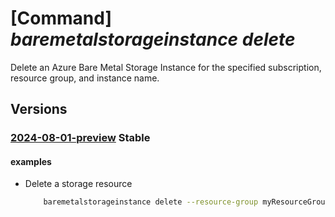 # [Command] _baremetalstorageinstance delete_

Delete an Azure Bare Metal Storage Instance for the specified subscription, resource group, and instance name.

## Versions

### [2024-08-01-preview](/Resources/mgmt-plane/L3N1YnNjcmlwdGlvbnMve30vcmVzb3VyY2Vncm91cHMve30vcHJvdmlkZXJzL21pY3Jvc29mdC5iYXJlbWV0YWxpbmZyYXN0cnVjdHVyZS9iYXJlbWV0YWxzdG9yYWdlaW5zdGFuY2VzL3t9/2024-08-01-preview.xml) **Stable**

<!-- mgmt-plane /subscriptions/{}/resourcegroups/{}/providers/microsoft.baremetalinfrastructure/baremetalstorageinstances/{} 2024-08-01-preview -->

#### examples

- Delete a storage resource
    ```bash
        baremetalstorageinstance delete --resource-group myResourceGroup --instance-name myAzureBareMetalStorageInstance
    ```
